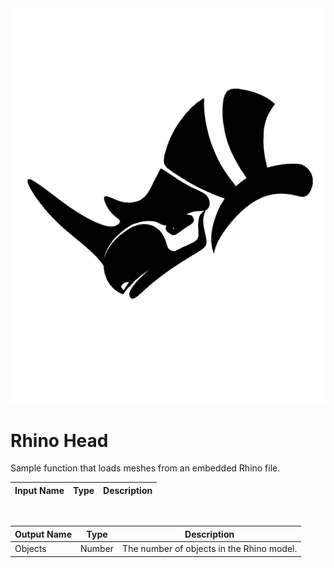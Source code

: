 <img src="preview.png" width="512">
            
# Rhino Head

Sample function that loads meshes from an embedded Rhino file.

|Input Name|Type|Description|
|---|---|---|


<br>

|Output Name|Type|Description|
|---|---|---|
|Objects|Number|The number of objects in the Rhino model.|

